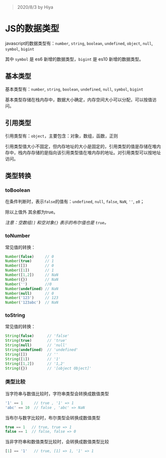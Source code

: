 > 2020/8/3 by Hiya

# JS的数据类型

javascript的数据类型有：`number`, `string`, `boolean`, `undefined`, `object`, `null`, `symbol`, `bigint`

其中 `symbol` 是 es6 新增的数据类型，`bigint` 是 es10 新增的数据类型。

## 基本类型

基本类型有：`number`, `string`, `boolean`, `undefined`, `null`, `symbol`, `bigint`

基本类型存储在栈内存中，数据大小确定，内存空间大小可以分配，可以按值访问。

## 引用类型

引用类型有：`object`，主要包含：对象，数组，函数，正则

引用类型值大小不固定，但内存地址的大小是固定的，引用类型的值是存储在堆内存中，栈内存存储的是指向该引用类型值在堆内存的地址。对引用类型可以按地址访问。

## 类型转换

### toBoolean

在条件判断时，表示`false`的值有：`undefined`, `null`, `false`, `NaN`, `''`, `±0`；

除以上值外 其余都为true。

*注意：空数组`[]` 和空对象`{}` 表示的布尔值也是 `true`。*

### toNumber

常见值的转换：

```js
Number(false)     // 0
Number(true)      // 1
Number([])        // 0
Number([1])       // 1
Number([1,2])     // NaN
Number({})        // NaN
Number('')        //0
Number(undefined) // NaN
Number(null)      // 0
Number('123')     // 123
Number('123abc')  // NaN
```

### toString

常见值的转换：

```js
String(false)      // 'false'
String(true)       // 'true'
String(null)       // 'null'
String(undefined)  // 'undefined'
String([])         // ''
String([1])        // '1'
String([1,2])      // '1,2'
String({})         // '[object Object]'
```

### 类型比较

当字符串与数值比较时，字符串类型会转换成数值类型

```js
'1' == 1     // true , '1' => 1
'abc' == 10  // false , 'abc' => NaN
```

当布尔与数字比较时，布尔类型会转换成数值类型

```js
true == 1   // true, true => 1
false == 1  // false, false => 0
```

当非字符串和数值类型比较时，会转换成数值类型比较

```js
[1] == '1'   // true, [1] => 1, '1' => 1
```
